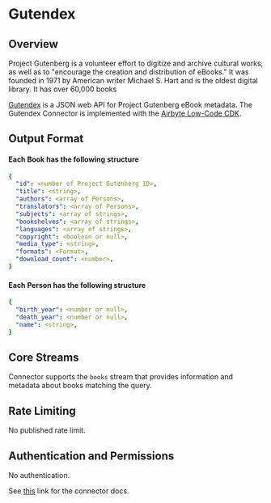 # Gutendex

## Overview

Project Gutenberg is a volunteer effort to digitize and archive cultural works, as well as to "encourage the creation and distribution of eBooks." It was founded in 1971 by American writer Michael S. Hart and is the oldest digital library. It has over 60,000 books

[Gutendex](https://gutendex.com/) is a JSON web API for Project Gutenberg eBook metadata. The Gutendex Connector is implemented with the [Airbyte Low-Code CDK](https://docs.airbyte.com/connector-development/config-based/low-code-cdk-overview).

## Output Format

#### Each Book has the following structure

```yaml
{
  "id": <number of Project Gutenberg ID>,
  "title": <string>,
  "authors": <array of Persons>,
  "translators": <array of Persons>,
  "subjects": <array of strings>,
  "bookshelves": <array of strings>,
  "languages": <array of strings>,
  "copyright": <boolean or null>,
  "media_type": <string>,
  "formats": <Format>,
  "download_count": <number>,
}
```

#### Each Person has the following structure

```yaml
{
  "birth_year": <number or null>,
  "death_year": <number or null>,
  "name": <string>,
}
```

## Core Streams

Connector supports the `books` stream that provides information and metadata about books matching the query.

## Rate Limiting

No published rate limit.

## Authentication and Permissions

No authentication.

See [this](https://docs.airbyte.com/integrations/sources/gutendex) link for the connector docs.
